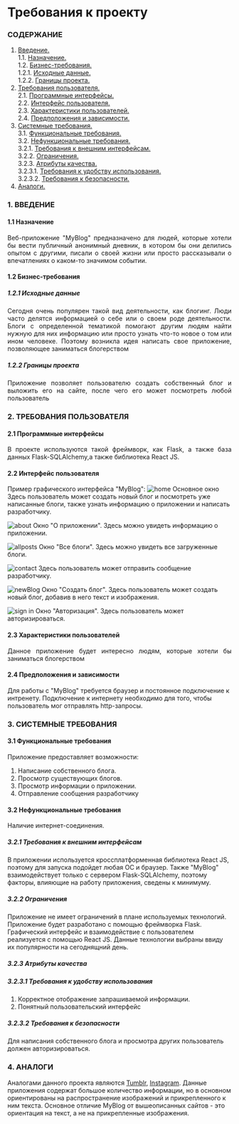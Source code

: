 # Требования к проекту
### СОДЕРЖАНИЕ
  1.  [Введение.](#1) <br>
    1.1. [Назначение.](#1.1) <br>
    1.2. [Бизнес-требования.](#1.2) <br>
      1.2.1. [Исходные данные.](#1.2.1) <br>
      1.2.2. [Границы проекта.](#1.2.2) <br>
  2. [Требования пользователя.](#2) <br>
    2.1. [Программные интерфейсы.](#2.1) <br>
    2.2. [Интерфейс пользователя.](#2.2) <br>
    2.3. [Характеристики пользователей.](#2.3) <br>
    2.4. [Предположения и зависимости.](#2.4) <br>
  3. [Системные требования.](#3) <br>
    3.1. [Функциональные требования.](#3.1) <br>
    3.2. [Нефункциональные требования.](#3.2) <br>
      3.2.1. [Требования к внешним интерфейсам.](3.2.1) <br>
      3.2.2. [Ограничения.](3.2.2) <br>
      3.2.3. [Атрибуты качества.](3.2.3) <br>
      3.2.3.1. [Требования к удобству использования.](3.2.3.1) <br>
      3.2.3.2. [Требования к безопасности.](3.2.3.2) <br>
  4. [Аналоги.](#4) <br>
  
### 1. ВВЕДЕНИЕ <a name="1"></a>
#### 1.1 Назначение <a name="1.1"></a>
<p align="justify">Веб-приложение "MyBlog" предназначено для людей, которые хотели бы вести публичный анонимный дневник, в котором бы они делились опытом с другими, писали о своей жизни или просто рассказывали о впечатлениях о каком-то значимом событии.</p>

 #### 1.2 Бизнес-требования <a name="1.2"></a>
##### 1.2.1 Исходные данные <a name="1.2.1"></a>
<p align="justify">Сегодня очень популярен такой вид деятельности, как блогинг. Люди часто делятся информацией о себе или о своем роде деятельности. Блоги с определенной тематикой помогают другим людям найти нужную для них информацию или просто узнать что-то новое о том или ином человеке. Поэтому возникла идея написать свое приложение, позволяющее заниматься блогерством</p>

 ##### 1.2.2 Границы проекта <a name="1.2.2"></a>
 <p align="justify">Приложение позволяет пользователю создать собственный блог и выложить его на сайте, после чего его может посмотреть любой пользователь</p>
 
 ### 2. ТРЕБОВАНИЯ ПОЛЬЗОВАТЕЛЯ <a name="2"></a>
#### 2.1 Программные интерфейсы <a name="2.1"></a>
<p align="justify">В проекте используются такой фреймворк, как Flask, а также база данных Flask-SQLAlchemy,а также библиотека React JS.</p>

 #### 2.2 Интерфейс пользователя <a name="2.2"></a>
 Пример графического интерфейса "MyBlog":
![home](./Mockups/home.png)
Основное окно
Здесь пользователь может создать новый блог и посмотреть уже написанные блоги, также узнать информацию о приложении и написать разработчику.

![about](./Mockups/about.png)
Окно "О приложении". 
Здесь можно увидеть информацию о приложении.

![allposts](./Mockups/all%20posts.png)
Окно "Все блоги". 
Здесь можно увидеть все загруженные блоги.

![contact](./Mockups/contact.png)
Здесь пользователь может отправить сообщение разработчику.

![newBlog](./Mockups/new%20Blog.PNG)
Окно "Создать блог". 
Здесь пользователь может создать новый блог, добавив в него текст и изображения.

![sign in](./Mockups/sign%20in.png)
Окно "Авторизация". 
Здесь пользователь может авторизироваться.


 #### 2.3 Характеристики пользователей <a name="2.3"></a>
 <p align="justify">Данное приложение будет интересно людям, которые хотели бы заниматься блогерством</p>
 
 #### 2.4 Предположения и зависимости <a name="2.4"></a>
 Для работы с "MyBlog" требуется браузер и постоянное подключение к интренету. Подключение к интернету необходимо для того, чтобы пользователь мог отправлять http-запросы.
 
 ### 3. СИСТЕМНЫЕ ТРЕБОВАНИЯ <a name="3"></a>
#### 3.1 Функциональные требования <a name="3.1"></a>
Приложение предоставляет возможности:

1. Написание собственного блога.
2. Просмотр существующих блогов.
3. Просмотр информации о приложении.
4. Отправление сообщения разработчику

 #### 3.2 Нефункциональные требования <a name="3.2"></a>
 Наличие интернет-соединения.

##### 3.2.1 Требования к внешним интерфейсам <a name="3.2.1"></a>
В приложении используется кроссплатформенная библиотека React JS, поэтому для запуска подойдет любая ОС и браузер. Также "MyBlog" взаимодействует только с сервером Flask-SQLAlchemy, поэтому факторы, влияющие на работу приложения, сведены к минимуму.

##### 3.2.2 Ограничения <a name="3.2.2"></a>
Приложение не имеет ограничений в плане используемых технологий. Приложение будет разработано с помощью фреймворка Flask. Графический интерфейс и взаимодействие с пользователем реализуется с помощью React JS. Данные технологии выбраны ввиду их популярности на сегоднящний день.

##### 3.2.3 Атрибуты качества <a name="3.2.3"></a>

##### 3.2.3.1 Требования к удобству использования <a name="3.2.3.1"></a>
1. Корректное отображение запрашиваемой информации.
2. Понятный пользовательский интерфейс
 
 ##### 3.2.3.2 Требования к безопасности <a name="3.2.3.2"></a>
 Для написания собственного блога и просмотра других пользователь должен авторизироваться.

 ### 4. АНАЛОГИ <a name="4"></a>
 Аналогами данного проекта являются [Tumblr](https://www.tumblr.com), [Instagram](https://www.instagram.com). Данные приложения содержат большое количество информации, но в основном ориентированы на распространение изображений и прикрепленного к ним текста.
Основное отличие MyBlog от вышеописанных сайтов - это ориентация на текст, а не на прикрепленные изображения.
